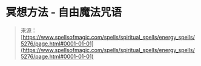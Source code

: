 <!--yml

category: 未分类

date: 2024-06-12 18:39:20

-->

# 冥想方法 - 自由魔法咒语

> 来源：[https://www.spellsofmagic.com/spells/spiritual_spells/energy_spells/5276/page.html#0001-01-01](https://www.spellsofmagic.com/spells/spiritual_spells/energy_spells/5276/page.html#0001-01-01)
